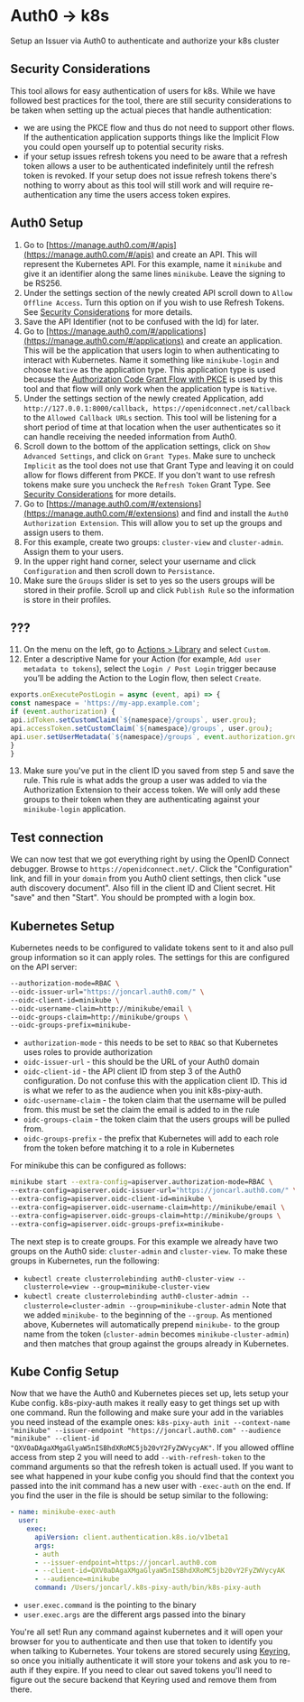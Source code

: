 # Auth0 -> k8s

Setup an Issuer via Auth0 to authenticate and authorize your k8s cluster

## Security Considerations

This tool allows for easy authentication of users for k8s. While we have followed best practices for the tool, there are still security considerations to be taken when setting up the actual pieces that handle authentication:
- we are using the PKCE flow and thus do not need to support other flows. If the authentication application supports things like the Implicit Flow you could open yourself up to potential security risks.
- if your setup issues refresh tokens you need to be aware that a refresh token allows a user to be authenticated indefinitely until the refresh token is revoked. If your setup does not issue refresh tokens there's nothing to worry about as this tool will still work and will require re-authentication any time the users access token expires.

## Auth0 Setup

1. Go to [https://manage.auth0.com/#/apis](https://manage.auth0.com/#/apis) and create an API. This will represent the Kubernetes API. For this example, name it `minikube` and give it an identifier along the same lines `minikube`. Leave the signing to be RS256.
2. Under the settings section of the newly created API scroll down to `Allow Offline Access`. Turn this option on if you wish to use Refresh Tokens. See [Security Considerations](#securityconsiderations) for more details.
3. Save the API Identifier (not to be confused with the Id) for later.
4. Go to [https://manage.auth0.com/#/applications](https://manage.auth0.com/#/applications) and create an application. This will be the application that users login to when authenticating to interact with Kubernetes. Name it something like `minikube-login` and choose `Native` as the application type. This application type is used because the [Authorization Code Grant Flow with PKCE](https://auth0.com/docs/api-auth/tutorials/authorization-code-grant-pkce) is used by this tool and that flow will only work when the application type is `Native`.
5. Under the settings section of the newly created Application, add `http://127.0.0.1:8000/callback, https://openidconnect.net/callback` to the `Allowed Callback URLs` section. This tool will be listening for a short period of time at that location when the user authenticates so it can handle receiving the needed information from Auth0.
6. Scroll down to the bottom of the application settings, click on `Show Advanced Settings`, and click on `Grant Types`. Make sure to uncheck `Implicit` as the tool does not use that Grant Type and leaving it on could allow for flows different from PKCE. If you don't want to use refresh tokens make sure you uncheck the `Refresh Token` Grant Type. See [Security Considerations](#securityconsiderations) for more details.
7. Go to [https://manage.auth0.com/#/extensions](https://manage.auth0.com/#/extensions) and find and install the `Auth0 Authorization Extension`. This will allow you to set up the groups and assign users to them.
8. For this example, create two groups: `cluster-view` and `cluster-admin`. Assign them to your users.
9. In the upper right hand corner, select your username and click `Configuration` and then scroll down to `Persistance`.
10. Make sure the `Groups` slider is set to yes so the users groups will be stored in their profile. Scroll up and click `Publish Rule` so the information is store in their profiles.

## ???

11. On the menu on the left, go to [Actions > Library](https://manage.auth0.com/#/actions/library) and select `Custom`.
12. Enter a descriptive Name for your Action (for example, `Add user metadata to tokens`), select the `Login / Post Login` trigger because you’ll be adding the Action to the Login flow, then select `Create`.

```javascript
exports.onExecutePostLogin = async (event, api) => { 
const namespace = 'https://my-app.example.com';
if (event.authorization) { 
api.idToken.setCustomClaim(`${namespace}/groups`, user.grou); 
api.accessToken.setCustomClaim(`${namespace}/groups`, user.grou); 
api.user.setUserMetadata(`${namespace}/groups`, event.authorization.groups); 
} 
}
```
13. Make sure you've put in the client ID you saved from step 5 and save the rule. This rule is what adds the group a user was added to via the Authorization Extension to their access token. We will only add these groups to their token when they are authenticating against your `minikube-login` application.

## Test connection

We can now test that we got everything right by using the OpenID Connect debugger. Browse to `https://openidconnect.net/`. Click the "Configuration" link, and fill in your `domain` from you Auth0 client settings, then click "use auth discovery document". Also fill in the client ID and Client secret. Hit "save" and then "Start". You should be prompted with a login box. 

## Kubernetes Setup

Kubernetes needs to be configured to validate tokens sent to it and also pull group information so it can apply roles. The settings for this are configured on the API server: 

```bash
--authorization-mode=RBAC \
--oidc-issuer-url="https://joncarl.auth0.com/" \
--oidc-client-id=minikube \
--oidc-username-claim=http://minikube/email \
--oidc-groups-claim=http://minikube/groups \
--oidc-groups-prefix=minikube-
```

- `authorization-mode` - this needs to be set to `RBAC` so that Kubernetes uses roles to provide authorization
- `oidc-issuer-url` - this should be the URL of your Auth0 domain
- `oidc-client-id` - the API client ID from step 3 of the Auth0 configuration. Do not confuse this with the application client ID. This id is what we refer to as the audience when you init k8s-pixy-auth.
- `oidc-username-claim` - the token claim that the username will be pulled from. this must be set the claim the email is added to in the rule
- `oidc-groups-claim` - the token claim that the users groups will be pulled from.
- `oidc-groups-prefix` - the prefix that Kubernetes will add to each role from the token before matching it to a role in Kubernetes


For minikube this can be configured as follows:

```bash
minikube start --extra-config=apiserver.authorization-mode=RBAC \
--extra-config=apiserver.oidc-issuer-url="https://joncarl.auth0.com/" \
--extra-config=apiserver.oidc-client-id=minikube \
--extra-config=apiserver.oidc-username-claim=http://minikube/email \
--extra-config=apiserver.oidc-groups-claim=http://minikube/groups \
--extra-config=apiserver.oidc-groups-prefix=minikube-
```


The next step is to create groups. For this example we already have two groups on the Auth0 side: `cluster-admin` and `cluster-view`. To make these groups in Kubernetes, run the following:
- `kubectl create clusterrolebinding auth0-cluster-view --clusterrole=view --group=minikube-cluster-view`
- `kubectl create clusterrolebinding auth0-cluster-admin --clusterrole=cluster-admin --group=minikube-cluster-admin`
Note that we added `minikube-` to the beginning of the `--group`. As mentioned above, Kubernetes will automatically prepend `minikube-` to the group name from the token (`cluster-admin` becomes `minikube-cluster-admin`) and then matches that group against the groups already in Kubernetes.

## Kube Config Setup

Now that we have the Auth0 and Kubernetes pieces set up, lets setup your Kube config. k8s-pixy-auth makes it really easy to get things set up with one command. Run the following and make sure your add in the variables you need instead of the example ones: `k8s-pixy-auth init --context-name "minikube" --issuer-endpoint "https://joncarl.auth0.com" --audience "minikube" --client-id "QXV0aDAgaXMgaGlyaW5nISBhdXRoMC5jb20vY2FyZWVycyAK"`. If you allowed offline access from step 2 you will need to add `--with-refresh-token` to the command arguments so that the refresh token is actuall used. If you want to see what happened in your kube config you should find that the context you passed into the init command has a new user with `-exec-auth` on the end. If you find the user in the file is should be setup similar to the following:

```yaml
- name: minikube-exec-auth
  user:
    exec:
      apiVersion: client.authentication.k8s.io/v1beta1
      args:
      - auth
      - --issuer-endpoint=https://joncarl.auth0.com
      - --client-id=QXV0aDAgaXMgaGlyaW5nISBhdXRoMC5jb20vY2FyZWVycyAK
      - --audience=minikube
      command: /Users/joncarl/.k8s-pixy-auth/bin/k8s-pixy-auth
```

- `user.exec.command` is the pointing to the binary
- `user.exec.args` are the different args passed into the binary 

You're all set! Run any command against kubernetes and it will open your browser for you to authenticate and then use that token to identify you when talking to Kubernetes. Your tokens are stored securely using [Keyring](https://github.com/99designs/keyring), so once you initially authenticate it will store your tokens and ask you to re-auth if they expire. If you need to clear out saved tokens you'll need to figure out the secure backend that Keyring used and remove them from there.